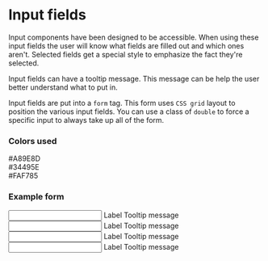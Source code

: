 # Input fields
Input components have been designed to be accessible. When using these input fields the user will know what fields are filled out and which ones aren't. Selected fields get a special style to emphasize the fact they're selected.

Input fields can have a tooltip message. This message can be help the user better understand what to put in.

Input fields are put into a `form` tag. This form uses `CSS grid` layout to position the various input fields. You can use a class of `double` to force a specific input to always take up all of the form.

### Colors used
<div class="color-container">
  <div class="color" style="--color: #A89E8D">#A89E8D</div>
  <div class="color" style="--color: #34495E">#34495E</div>
  <div class="color" style="--color: #FAF785">#FAF785</div>
</div>

### Example form
<form>
  <div class="input-group">
    <input type="text" name="input" required>
    <label for="">Label</label>
    <label for="" class="tooltip">Tooltip message</label>
  </div>
  <div class="input-group">
    <input type="text" name="input" required>
    <label for="">Label</label>
    <label for="" class="tooltip">Tooltip message</label>
  </div>
  <div class="input-group double">
    <input type="text" name="input" required>
    <label for="">Label</label>
    <label for="" class="tooltip">Tooltip message</label>
  </div>
  <div class="input-group">
    <input type="text" name="input" required>
    <label for="">Label</label>
    <label for="" class="tooltip">Tooltip message</label>
  </div>
</form>
